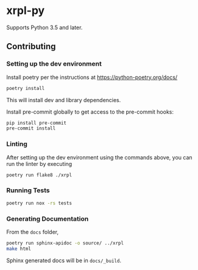 # xrpl-py

Supports Python 3.5 and later.

## Contributing

### Setting up the dev environment

Install poetry per the instructions at https://python-poetry.org/docs/

```bash
poetry install
```

This will install dev and library dependencies.

Install pre-commit globally to get access to the pre-commit hooks:

```bash
pip install pre-commit
pre-commit install
```

### Linting

After setting up the dev environment using the commands above, you can run the linter
by executing

```bash
poetry run flake8 ./xrpl
```

### Running Tests

```bash
poetry run nox -rs tests
```

### Generating Documentation

From the `docs` folder,

```bash
poetry run sphinx-apidoc -o source/ ../xrpl
make html
```

Sphinx generated docs will be in `docs/_build`.
